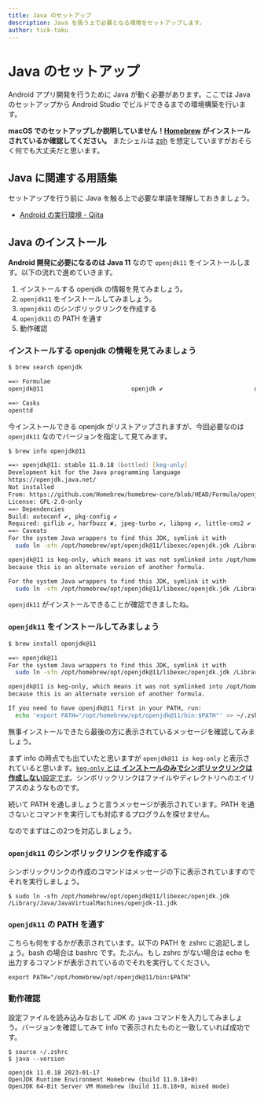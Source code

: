 ```yaml
---
title: Java のセットアップ
description: Java を扱う上で必要となる環境をセットアップします。
author: tick-taku
---
```


# Java のセットアップ

Android アプリ開発を行うために Java が動く必要があります。ここでは Java のセットアップから Android Studio でビルドできるまでの環境構築を行います。

**macOS でのセットアップしか説明していません！[Homebrew](https://brew.sh/index_ja) がインストールされているか確認してください。** またシェルは [zsh](https://zsh.sourceforge.io/Arc/source.html) を想定していますがおそらく何でも大丈夫だと思います。

## Java に関連する用語集

セットアップを行う前に Java を触る上で必要な単語を理解しておきましょう。

- [Android の実行環境 - Qiita](https://qiita.com/tick-taku/items/ea3dd528030f4992b64d)

## Java のインストール

**Android 開発に必要になるのは Java 11** なので `openjdk11` をインストールします。以下の流れで進めていきます。

1. インストールする openjdk の情報を見てみましょう。
2. `openjdk11` をインストールしてみましょう。
3. `openjdk11` のシンボリックリンクを作成する
4. `openjdk11` の PATH を通す
5. 動作確認

### インストールする openjdk の情報を見てみましょう

```zsh
$ brew search openjdk

==> Formulae
openjdk@11                         openjdk ✔                          openjdk@17                         openjdk@8

==> Casks
openttd
```

今インストールできる openjdk がリストアップされますが、今回必要なのは `openjdk11` なのでバージョンを指定して見てみます。

```zsh
$ brew info openjdk@11

==> openjdk@11: stable 11.0.18 (bottled) [keg-only]
Development kit for the Java programming language
https://openjdk.java.net/
Not installed
From: https://github.com/Homebrew/homebrew-core/blob/HEAD/Formula/openjdk@11.rb
License: GPL-2.0-only
==> Dependencies
Build: autoconf ✔, pkg-config ✔
Required: giflib ✔, harfbuzz ✘, jpeg-turbo ✔, libpng ✔, little-cms2 ✔
==> Caveats
For the system Java wrappers to find this JDK, symlink it with
  sudo ln -sfn /opt/homebrew/opt/openjdk@11/libexec/openjdk.jdk /Library/Java/JavaVirtualMachines/openjdk-11.jdk

openjdk@11 is keg-only, which means it was not symlinked into /opt/homebrew,
because this is an alternate version of another formula.

For the system Java wrappers to find this JDK, symlink it with
  sudo ln -sfn /opt/homebrew/opt/openjdk@11/libexec/openjdk.jdk /Library/Java/JavaVirtualMachines/openjdk-11.jdk
```

`openjdk11` がインストールできることが確認できましたね。

### `openjdk11` をインストールしてみましょう

```zsh
$ brew install openjdk@11

==> openjdk@11
For the system Java wrappers to find this JDK, symlink it with
  sudo ln -sfn /opt/homebrew/opt/openjdk@11/libexec/openjdk.jdk /Library/Java/JavaVirtualMachines/openjdk-11.jdk

openjdk@11 is keg-only, which means it was not symlinked into /opt/homebrew,
because this is an alternate version of another formula.

If you need to have openjdk@11 first in your PATH, run:
  echo 'export PATH="/opt/homebrew/opt/openjdk@11/bin:$PATH"' >> ~/.zshrc
```

無事インストールできたら最後の方に表示されているメッセージを確認してみましょう。

まず info の時点でも出ていたと思いますが `openjdk@11 is keg-only` と表示されていると思います。[`keg-only` とは **インストールのみでシンボリックリンクは作成しない**設定です](https://zenn.dev/fujishiro/scraps/d311a91daccb1d)。シンボリックリンクはファイルやディレクトリへのエイリアスのようなものです。

続いて PATH を通しましょうと言うメッセージが表示されています。PATH を通さないとコマンドを実行しても対応するプログラムを探せません。

なのでまずはこの2つを対応しましょう。

### `openjdk11` のシンボリックリンクを作成する

シンボリックリンクの作成のコマンドはメッセージの下に表示されていますのでそれを実行しましょう。

```
$ sudo ln -sfn /opt/homebrew/opt/openjdk@11/libexec/openjdk.jdk /Library/Java/JavaVirtualMachines/openjdk-11.jdk
```

### `openjdk11` の PATH を通す

こちらも何をするかが表示されています。以下の PATH を zshrc に追記しましょう。bash の場合は bashrc です。たぶん。もし zshrc がない場合は echo を出力するコマンドが表示されているのでそれを実行してください。

```
export PATH="/opt/homebrew/opt/openjdk@11/bin:$PATH"
```

### 動作確認

設定ファイルを読み込みなおして JDK の `java` コマンドを入力してみましょう。バージョンを確認してみて info で表示されたものと一致していれば成功です。

```
$ source ~/.zshrc
$ java --version

openjdk 11.0.18 2023-01-17
OpenJDK Runtime Environment Homebrew (build 11.0.18+0)
OpenJDK 64-Bit Server VM Homebrew (build 11.0.18+0, mixed mode)
```

